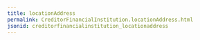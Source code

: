 ```yaml
---
title: locationAddress
permalink: CreditorFinancialInstitution.locationAddress.html
jsonid: creditorfinancialinstitution_locationaddress
---
```

